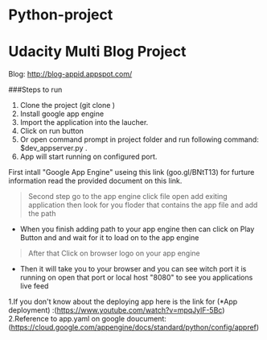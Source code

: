 # Python-project
# Udacity Multi Blog Project

Blog: http://blog-appid.appspot.com/

###Steps to run
1. Clone the project (git clone )
2. Install google app engine
3. Import the application into the laucher.
4. Click on run button
5. Or open command prompt in project folder and run following command: $dev_appserver.py .
6. App will start running on configured port.


  First intall "Google App Engine" useing this link (goo.gl/BNtT13) for furture information read the provided document on this link.
 > Second step go to the app engine click file open add exiting application then look for you floder that contains the app file and add the path 
* When you finish adding path to your app engine then can click on Play Button and and wait for it to load on to the app engine
>  After that Click on browser logo on your app engine
* Then it will take you to your browser and you can see witch port it is running on open that port or local host "8080" to see you applications live feed 

1.If you don't know about the deploying app here is the link for (*App deployment) :(https://www.youtube.com/watch?v=mpqJylF-5Bc)
2.Reference to app.yaml on google doucument:(https://cloud.google.com/appengine/docs/standard/python/config/appref)
